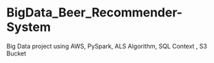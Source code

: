 # BigData_Beer_Recommender-System
Big Data project using AWS, PySpark, ALS Algorithm, SQL Context , S3 Bucket
